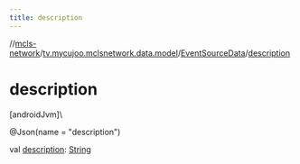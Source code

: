 ```yaml
---
title: description
---
```

//[mcls-network](../../../index.html)/[tv.mycujoo.mclsnetwork.data.model](../index.html)/[EventSourceData](index.html)/[description](description.html)



# description



[androidJvm]\




@Json(name = &quot;description&quot;)



val [description](description.html): [String](https://kotlinlang.org/api/latest/jvm/stdlib/kotlin/-string/index.html)




